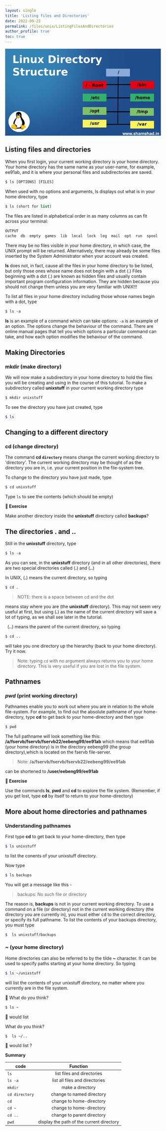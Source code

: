 ```yaml
---
layout: single
title: 'Listing files and Directories'
date: 2022-09-22
permalink: /files/unix/ListingFilesAndDirectories
author_profile: true
toc: true
---
```

 ![Unix files sytem](/images/unix/Linux-Directory-StructureS.webp)

## Listing files and directories
When you first login, your current working directory is your home directory. Your home directory has the same name as your user-name, for example, ee91ab, and it is where your personal files and subdirectories are saved.

```scss
$ ls [OPTIONS] [FILES]
```
When used with no options and arguments, ls displays out what is in your home directory, type 

```scss
$ ls (short for list)
```
The files are listed in alphabetical order in as many columns as can fit across your terminal:
```scss
OUTPUT
cache  db  empty  games  lib  local  lock  log  mail  opt  run  spool  tmp
``` 
There may be no files visible in your home directory, in which case, the UNIX prompt will be returned. Alternatively, there may already be some files inserted by the System Administrator when your account was created.

**ls** does not, in fact, cause all the files in your home directory to be listed, but only those ones whose name does not begin with a dot (.) Files beginning with a dot (.) are known as hidden files and usually contain important program configuration information. They are hidden because you should not change them unless you are very familiar with UNIX!!!

To list all files in your home directory including those whose names begin  with a dot, type
```scss
$ ls -a
```
**ls** is an example of a command which can take options: `-a` is an example of an option. The options change the behaviour of the command. There are online manual pages that tell you which options a particular command  can take, and how each option modifies the behaviour of the command.

##  Making Directories 

### mkdir (make directory) 

We will now make a subdirectory in your home directory to hold the files you will be creating and using in the course of this tutorial. To make a subdirectory called **unixstuff** in your current working directory type

```scss
$ mkdir unixstuff 
```
To see the directory you have just created, type 
```scss
$ ls
```
## Changing to a different directory&nbsp;
### cd (change directory)
The command **cd `directory`** means change the current working directory to 'directory'. The current working directory may be thought of as the directory you are in, i.e. your current position in the file-system tree.

To change to the directory you have just made, type
```scss
$ cd unixstuff 
```
Type `ls` to see the contents (which should be empty)

<b>:loudspeaker: Exercise </b>

Make another directory inside the **unixstuff** directory called 
  **backups**?

## The directories . and ..
 Still in the **unixstuff** directory, type

```scss
$ ls -a
```
As you can see, in the **unixstuff** directory (and in all other directories), there are two special directories called (**.**) and (**..**)

In UNIX, (**.**) means the current directory, so typing 
```scss
$ cd .
```
> NOTE: there is a space between cd and the dot

means stay where you are (the **unixstuff** directory). 
This may not seem very useful at first, but using (**.**) as the name of the current directory will save a lot of typing, as we shall see later in the tutorial.

<b>&nbsp;</b>
 (**..**) means the parent of the current directory, so typing 

 ```scss
$ cd ..
```
will take you one directory up the hierarchy (back to your home directory). Try it now.
> Note: typing `cd` with no argument always returns you to your home directory. This is very useful if you are lost in the file system.

## Pathnames
### *pwd* (print working directory)
Pathnames enable you to work out where you are in relation to the whole file-system. For example, to find out the absolute pathname of your home-directory, type **cd** to get back to your home-directory and then type

```scss
$ pwd 
```
The full pathname will look something like this:
**/a/fservb/fservb/fservb22/eebeng99/ee91ab**
which means that ee91ab (your home directory) is in the directory eebeng99 (the group directory),which is located on the fservb file-server.
> Note: **/a/fservb/fservb/fservb22/eebeng99/ee91ab**

can be shortened to 
**/user/eebeng99/ee91ab**

<b>:loudspeaker: Exercise</b>

Use the commands **ls**, **pwd** and **cd** to explore the file system.
(Remember, if you get lost, type **cd** by itself to return to your home-directory)

## More about home directories and pathnames

### Understanding pathnames

First type **cd** to get back to your home-directory, then type

```scss
$ ls unixstuff
```
to list the conents of your unixstuff directory.

Now type 

```scss
$ ls backups
```
You will get a message like this -
> backups: No such file or directory 

The reason is, **backups** is not in your current working directory. To use a command on a file (or directory) not in the current working directory (the directory you are currently in), you must either <samp>cd</samp> to the correct directory, or specify its full pathname. To list the contents of your backups directory, you must type 

```scss
$  ls unixstuff/backups 
```

### ~ (your home directory)

Home directories can also be referred to by the tilde **~** character. It can be used to specify paths starting at your home directory. So typing

```scss
$ ls ~/unixstuff
```
 will list the contents of your unixstuff directory, no matter where you currently are in the file system.

:loudspeaker: What do you think?

```scss
$ ls ~
```
:loudspeaker: would list

What do you think?

```scss
$  ls ~/..
``` 
:loudspeaker: would list ?

<b>Summary </b>

| code           | Function                                       |                                             
| ------------- |:------------------------------------------:     |
| ` ls `    |list files and directories                    |
| ` ls -a `    | list all files and directories               |
| ` mkdir `    | make a directory                             |
| ` cd directory ` | change to named directory                    |
| ` cd `    | change to home-directory                     |
| ` cd ~ `    | change to home-directory                     |
| ` cd .. `    | change to parent directory                   |
| ` pwd `    | display the path of the current directory    |      

